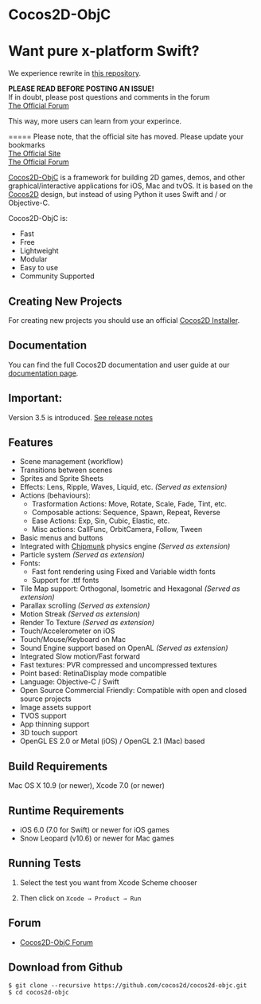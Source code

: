 Cocos2D-ObjC
============

Want pure x-platform Swift? 
===============================

We experience rewrite in [this repository](https://github.com/s1ddok/Fiber2D).

**PLEASE READ BEFORE POSTING AN ISSUE!**  
If in doubt, please post questions and comments in the forum  
[The Official Forum][3]  

This way, more users can learn from your experince.  
  
  
=====
Please note, that the official site has moved. Please update your bookmarks  
[The Official Site][1]  
[The Official Forum][3]  

[Cocos2D-ObjC][1] is a framework for building 2D games, demos, and other
graphical/interactive applications for iOS, Mac and tvOS.
It is based on the [Cocos2D][2] design, but instead of using Python it uses Swift and / or Objective-C.

Cocos2D-ObjC is:

  * Fast
  * Free
  * Lightweight
  * Modular
  * Easy to use
  * Community Supported


Creating New Projects
---------------------
For creating new projects you should use an official [Cocos2D Installer][5].

Documentation
---------------------
You can find the full Cocos2D documentation and user guide at our [documentation page](http://cocos2d-objc.org/docs/).

Important:
---------------------
Version 3.5 is introduced.
[See release notes](https://github.com/cocos2d/cocos2d-objc/wiki/Cocos2D-3.5-Release-notes)

Features
-------------
   * Scene management (workflow)
   * Transitions between scenes
   * Sprites and Sprite Sheets
   * Effects: Lens, Ripple, Waves, Liquid, etc. *(Served as extension)*
   * Actions (behaviours):
     * Trasformation Actions: Move, Rotate, Scale, Fade, Tint, etc.
     * Composable actions: Sequence, Spawn, Repeat, Reverse
     * Ease Actions: Exp, Sin, Cubic, Elastic, etc.
     * Misc actions: CallFunc, OrbitCamera, Follow, Tween
   * Basic menus and buttons
   * Integrated with [Chipmunk][4] physics engine *(Served as extension)*
   * Particle system *(Served as extension)*
   * Fonts:
     * Fast font rendering using Fixed and Variable width fonts
     * Support for .ttf fonts
   * Tile Map support: Orthogonal, Isometric and Hexagonal *(Served as extension)*
   * Parallax scrolling *(Served as extension)*
   * Motion Streak *(Served as extension)*
   * Render To Texture *(Served as extension)*
   * Touch/Accelerometer on iOS
   * Touch/Mouse/Keyboard on Mac
   * Sound Engine support based on OpenAL *(Served as extension)*
   * Integrated Slow motion/Fast forward
   * Fast textures: PVR compressed and uncompressed textures
   * Point based: RetinaDisplay mode compatible
   * Language: Objective-C / Swift
   * Open Source Commercial Friendly: Compatible with open and closed source projects
   * Image assets support
   * TVOS support
   * App thinning support
   * 3D touch support
   * OpenGL ES 2.0 or Metal (iOS) / OpenGL 2.1 (Mac) based


Build Requirements
------------------

Mac OS X 10.9 (or newer), Xcode 7.0 (or newer)


Runtime Requirements
--------------------
  * iOS 6.0 (7.0 for Swift) or newer for iOS games
  * Snow Leopard (v10.6) or newer for Mac games


Running Tests
--------------------

1. Select the test you want from Xcode Scheme chooser

2. Then click on `Xcode → Product → Run`


Forum
-----
  * [Cocos2D-ObjC Forum][3]


Download from Github
--------------------

    $ git clone --recursive https://github.com/cocos2d/cocos2d-objc.git
    $ cd cocos2d-objc

[1]: http://cocos2d-objc.org "Cocos2D-ObjC Official Site"
[2]: http://www.cocos2d.org "cocos2d"
[3]: http://forum.cocos2d-objc.org "Cocos2D-ObjC Official Forum"
[4]: http://www.chipmunk-physics.net
[5]: https://github.com/s1ddok/CCProjectGenerator

